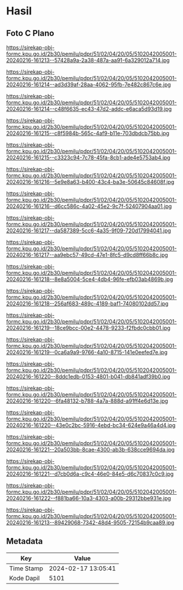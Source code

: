 # Hasil

## Foto C Plano

https://sirekap-obj-formc.kpu.go.id/2b30/pemilu/pdpr/51/02/04/20/05/5102042005001-20240216-161213--57428a9a-2a38-487a-aa91-6a329012a714.jpg

https://sirekap-obj-formc.kpu.go.id/2b30/pemilu/pdpr/51/02/04/20/05/5102042005001-20240216-161214--ad3d39af-28aa-4062-95fb-7e482c867c6e.jpg

https://sirekap-obj-formc.kpu.go.id/2b30/pemilu/pdpr/51/02/04/20/05/5102042005001-20240216-161214--c48f6635-ec43-47d2-addc-e6aca5d93d19.jpg

https://sirekap-obj-formc.kpu.go.id/2b30/pemilu/pdpr/51/02/04/20/05/5102042005001-20240216-161215--c8f5984b-565c-4af9-b11e-703dbdcb75bb.jpg

https://sirekap-obj-formc.kpu.go.id/2b30/pemilu/pdpr/51/02/04/20/05/5102042005001-20240216-161215--c3323c94-7c78-45fa-8cb1-ade4e5753ab4.jpg

https://sirekap-obj-formc.kpu.go.id/2b30/pemilu/pdpr/51/02/04/20/05/5102042005001-20240216-161216--5e9e8a63-b400-43c4-ba3e-50645c84608f.jpg

https://sirekap-obj-formc.kpu.go.id/2b30/pemilu/pdpr/51/02/04/20/05/5102042005001-20240216-161216--d6cc586c-4a02-45e2-9c7f-52407904aa01.jpg

https://sirekap-obj-formc.kpu.go.id/2b30/pemilu/pdpr/51/02/04/20/05/5102042005001-20240216-161217--da587389-5cc6-4a35-9f09-720d17994041.jpg

https://sirekap-obj-formc.kpu.go.id/2b30/pemilu/pdpr/51/02/04/20/05/5102042005001-20240216-161217--aa9ebc57-49cd-47e1-8fc5-d9cd8ff66b8c.jpg

https://sirekap-obj-formc.kpu.go.id/2b30/pemilu/pdpr/51/02/04/20/05/5102042005001-20240216-161218--8e8a5004-5ce4-4db4-96fe-efb03ab4869b.jpg

https://sirekap-obj-formc.kpu.go.id/2b30/pemilu/pdpr/51/02/04/20/05/5102042005001-20240216-161218--256af683-489c-4189-baf1-74080102dd57.jpg

https://sirekap-obj-formc.kpu.go.id/2b30/pemilu/pdpr/51/02/04/20/05/5102042005001-20240216-161219--18ce9bcc-00e2-4478-9233-f2fbdc0cbb01.jpg

https://sirekap-obj-formc.kpu.go.id/2b30/pemilu/pdpr/51/02/04/20/05/5102042005001-20240216-161219--0ca6a9a9-9766-4a10-8715-141e0eefed7e.jpg

https://sirekap-obj-formc.kpu.go.id/2b30/pemilu/pdpr/51/02/04/20/05/5102042005001-20240216-161220--8ddc1edb-0153-4801-b041-db841adf39b0.jpg

https://sirekap-obj-formc.kpu.go.id/2b30/pemilu/pdpr/51/02/04/20/05/5102042005001-20240216-161220--6fa48132-b788-4a7a-888d-a91ff4e6d13e.jpg

https://sirekap-obj-formc.kpu.go.id/2b30/pemilu/pdpr/51/02/04/20/05/5102042005001-20240216-161220--43e0c2bc-5916-4ebd-bc34-624e9a46a4d4.jpg

https://sirekap-obj-formc.kpu.go.id/2b30/pemilu/pdpr/51/02/04/20/05/5102042005001-20240216-161221--20a503bb-8cae-4300-ab3b-638cce9694da.jpg

https://sirekap-obj-formc.kpu.go.id/2b30/pemilu/pdpr/51/02/04/20/05/5102042005001-20240216-161221--d7cb0d6a-c9c4-46e0-84e5-d6c70837c0c9.jpg

https://sirekap-obj-formc.kpu.go.id/2b30/pemilu/pdpr/51/02/04/20/05/5102042005001-20240216-161222--f881ba66-10a3-4303-a00b-29312bbe931e.jpg

https://sirekap-obj-formc.kpu.go.id/2b30/pemilu/pdpr/51/02/04/20/05/5102042005001-20240216-161213--89429068-7342-48d4-9505-72154b9caa89.jpg


## Metadata

| Key        | Value               |
| ---------- | ------------------- |
| Time Stamp | 2024-02-17 13:05:41 |
| Kode Dapil | 5101                |



